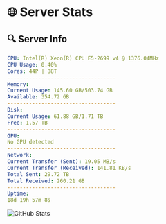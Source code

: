 # 🌐 Server Stats
## 🔍 Server Info
```yaml
CPU: Intel(R) Xeon(R) CPU E5-2699 v4 @ 1376.04MHz
CPU Usage: 0.40%
Cores: 44P | 88T
-----------------------------------
Memory:
Current Usage: 145.60 GB/503.74 GB
Available: 354.72 GB
-----------------------------------
Disk:
Current Usage: 61.88 GB/1.71 TB
Free: 1.57 TB
-----------------------------------
GPU:
No GPU detected
-----------------------------------
Network:
Current Transfer (Sent): 19.05 MB/s
Current Transfer (Received): 141.81 KB/s
Total Sent: 29.72 TB
Total Received: 260.21 GB
-----------------------------------
Uptime:
18d 19h 57m 8s
```
![GitHub Stats](https://img.shields.io/badge/Updated-2025-03-26_17:19:57-blue)